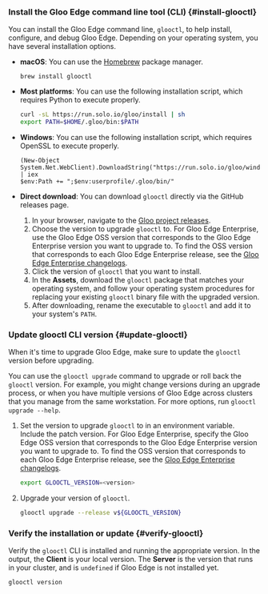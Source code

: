 ### Install the Gloo Edge command line tool (CLI) {#install-glooctl}

You can install the Gloo Edge command line, `glooctl`, to help install, configure, and debug Gloo Edge. Depending on your operating system, you have several installation options.

* **macOS**: You can use the [Homebrew](https://brew.sh) package manager.

  ```shell
  brew install glooctl
  ```

* **Most platforms**: You can use the following installation script, which requires Python to execute properly.

  ```bash
  curl -sL https://run.solo.io/gloo/install | sh
  export PATH=$HOME/.gloo/bin:$PATH
  ```

* **Windows**: You can use the following installation script, which requires OpenSSL to execute properly.
  
  ```pwsh
  (New-Object System.Net.WebClient).DownloadString("https://run.solo.io/gloo/windows/install") | iex
  $env:Path += ";$env:userprofile/.gloo/bin/"
  ```

* **Direct download**: You can download `glooctl` directly via the GitHub releases page.
  1. In your browser, navigate to the [Gloo project releases](https://github.com/solo-io/gloo/releases).
  2. Choose the version to upgrade `glooctl` to. For Gloo Edge Enterprise, use the Gloo Edge OSS version that corresponds to the Gloo Edge Enterprise version you want to upgrade to. To find the OSS version that corresponds to each Gloo Edge Enterprise release, see the [Gloo Edge Enterprise changelogs](https://docs.solo.io/gloo-edge/latest/reference/changelog/enterprise/). 
  3. Click the version of `glooctl` that you want to install.
  4. In the **Assets**, download the `glooctl` package that matches your operating system, and follow your operating system procedures for replacing your existing `glooctl` binary file with the upgraded version.
  5. After downloading, rename the executable to `glooctl` and add it to your system's `PATH`.

### Update glooctl CLI version {#update-glooctl}

When it's time to upgrade Gloo Edge, make sure to update the `glooctl` version before upgrading.

You can use the `glooctl upgrade` command to upgrade or roll back the `glooctl` version. For example, you might change versions during an upgrade process, or when you have multiple versions of Gloo Edge across clusters that you manage from the same workstation. For more options, run `glooctl upgrade --help`.

1. Set the version to upgrade `glooctl` to in an environment variable. Include the patch version. For Gloo Edge Enterprise, specify the Gloo Edge OSS version that corresponds to the Gloo Edge Enterprise version you want to upgrade to. To find the OSS version that corresponds to each Gloo Edge Enterprise release, see the [Gloo Edge Enterprise changelogs](https://docs.solo.io/gloo-edge/latest/reference/changelog/enterprise/).
   ```sh
   export GLOOCTL_VERSION=<version>
   ```
   
2. Upgrade your version of `glooctl`.
   ```bash
   glooctl upgrade --release v${GLOOCTL_VERSION}
   ```

### Verify the installation or update {#verify-glooctl}

Verify the `glooctl` CLI is installed and running the appropriate version. In the output, the **Client** is your local version. The **Server** is the version that runs in your cluster, and is `undefined` if Gloo Edge is not installed yet.

```bash
glooctl version
```